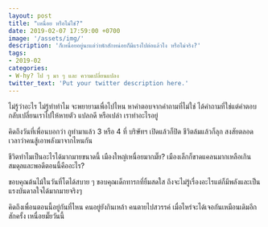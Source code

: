 ```yaml
---
layout: post
title: "เหนื่อย หรือไม่ใช่?"
date: 2019-02-07 17:59:00 +0700
image: '/assets/img/'
description: 'ก็เหนื่อยอยู่นะแต่ว่าพักสักหน่อยก็มีแรงไปต่อแล้วไง หรือไม่จริง?'
tags:
- 2019-02
categories:
- W-hy? ไป ๆ มา ๆ และ ความเปลี่ยนแปลง
twitter_text: 'Put your twitter description here.'
---
```

ไม่รู้ว่าอะไร ไม่รู้ทำทำไม จะพยายามเพื่อไปไหน หาคำตอบจากคำถามที่ไม่ใช่ ได้คำถามที่ใช่แต่คำตอบกลับเปลี่ยนเราไปให้หายตัว แปลกดี หรือเปล่า เราทำอะไรอยู่

คิดถึงวันที่เพื่อนบอกว่า กูทำมาแล้ว 3 หรือ 4 ที่ บริษัทฯ เปิดแล้วก็ปิด ชีวิตล้มแล้วก็ลุก สงสัยตลอดเวลาว่าคนสู้เอาพลังมาจากไหนกัน

ชีวิตทำไมเป็นอะไรได้มากมายขนาดนี้ เมืองใหญ่เหนื่อยมากมั๊ย? เมืองเล็กก็ขาดแคลนมากเหลือเกิน สมดุลและพอดีตอนนี้คืออะไร?

ขอบคุณต้นไม้ในวันที่โตได้สบาย ๆ ขอบคุณเด็กทารกที่ยิ้มสดใส ถึงจะไม่รู้เรื่องอะไรแต่ก็มีพลังและเป็นแรงบันดาลใจได้มากมายจริงๆ

คิดถึงเพื่อนตอนนี้อยู่กันที่ไหน คนอยู่ยังกินเหล้า คนตายไปสวรรค์ เมื่อไหร่จะได้เจอกันเหมือนเดิมอีกสักครั้ง เหนื่อยมั๊ยวันนี้
